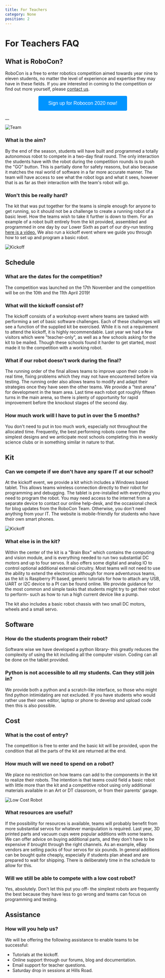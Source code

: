 ```yaml
---
title: For Teachers
category: None
position: 2
---
```

# For Teachers FAQ

## What is RoboCon?

RoboCon is a free to enter robotics competition aimed towards year nine to eleven students, no matter the level of experience and expertise they may have in these fields. If you are interested in coming to the competition or find out more yourself, please [contact us](./contact.md).

<div style="text-align:center;">

<form action="https://www.surveymonkey.co.uk/r/2BVQKFF">

 <input type="submit" style="background-color: #0094FF; border: none;color: white; padding: 15px 32px;text-align: center;text-decoration: none;display: inline-block;font-size: 16px;border-radius: 4px; " value="Sign up for Robocon 2020 now!" />

</form>

</div>

__

![Team](/images/030-C3140COMPRSD.jpg)

### What is the aim?

By the end of the season, students will have built and programmed a totally autonomous robot to compete in a two-day final round. The only interaction the students have with the robot during the competition rounds is to push the "GO" button. This is partially done for safety reasons, but also because it matches the real world of software in a far more accurate manner. The team will have access to see what the robot logs and what it sees, however that is as far as their interaction with the team's robot will go.

### Won't this be really hard?

The kit that was put together for the teams is simple enough for anyone to get running, so it should not be a challenge to create a running robot of a basic level. How the teams wish to take it further is down to them. For an example of a robot built entirely from the kit provided, assembled and programmed in one day by our Lower Sixth as part of our dry-run testing [here is a video.](https://hr-robocon.org/blog/sign-up-for-robocon-2019.html) We also run a kickoff event where we guide you through how to set up and program a basic robot.

![Kickoff](/images/IMG_4259.JPG)

## Schedule

### What are the dates for the competition?

The competition was launched on the 17th November and the competition will be on the 10th and the 11th April 2019!

### What will the kickoff consist of?

The kickoff consists of a workshop event where teams are tasked with performing a set of basic software challenges. Each of these challenges will see a function of the supplied kit be exercised. While it is not a requirement to attend the kickoff, it is highly recommendable. Last year we had a few visitors which were "teacher-only", as well as a few schools asking for the kit to be mailed. Though these schools found it harder to get started, most made it to the competition with a working robot.

### What if our robot doesn't work during the final?

The running order of the final allows teams to improve upon their code in real time, fixing problems which they may not have encountered before via testing. The running order also allows teams to modify and adapt their strategies once they have seen the other teams. We provide a "test arena" for development in the team area. Last time each robot got roughly fifteen turns in the main arena, so there is plenty of opportunity for rapid improvement before the knockout stages of the second day.

### How much work will I have to put in over the 5 months?

You don't need to put in too much work, especially not throughout the allocated time. Frequently, the best performing robots come from the simplest designs and we anticipate most schools completing this in weekly science clubs or in something similar in nature to that.

## Kit

### Can we compete if we don't have any spare IT at our school?

At the kickoff event, we provide a kit which includes a Windows based tablet. This allows teams wireless connection directly to their robot for programming and debugging. The tablet is pre-installed with everything you need to program the robot. You may need access to the internet from a separate device to contact our online help-desk, and the occasional check for blog updates from the RoboCon Team. Otherwise, you don't need anything from your IT. The website is mobile-friendly for students who have their own smart phones.

![Kickoff](/images/IMG_4219.JPG)

### What else is in the kit?

Within the center of the kit is a "Brain Box" which contains the computing and vision module, and is everything needed to run two substantial DC motors and up to four servos. It also offers some digital and analog IO to control optional additional external circuitry. Most teams will not need to use the ability to extend the electronics although for more adventurous teams, as the kit is Raspberry PI based, generic tutorials for how to attach any USB, UART or I2C device to a PI can be found online. We provide guidance for the most common and simple tasks that students might try to get their robot to perform- such as how to run a high current device like a pump.

The kit also includes a basic robot chassis with two small DC motors, wheels and a small servo.

## Software

### How do the students program their robot?

Software wise we have developed a python library- this greatly reduces the complexity of using the kit including all the computer vision. Coding can all be done on the tablet provided.

### Python is not accessible to all my students. Can they still join in?

We provide both a python and a scratch-like interface, so those who might find python intimidating are not excluded. If you have students who would rather use their own editor, laptop or phone to develop and upload code then this is also possible.

<BlocklySnippet img="vissnip.png" width="779" height="188"/>

## Cost

### What is the cost of entry?

The competition is free to enter and the basic kit will be provided, upon the condition that all the parts of the kit are returned at the end.

### How much will we need to spend on a robot?

We place no restriction on how teams can add to the components in the kit to realize their robots. The intention is that teams could field a basic robot with little more than the kit and a competitive robot using only additional materials available in an Art or DT classroom, or from their parents' garage.

![Low Cost Robot](/images/IMG_3167COMPRSD.jpg)

### What resources are useful?

If the possibility for resources is available, teams will probably benefit from more substantial servos for whatever manipulation is required. Last year, 3D printed parts and vacuum cups were popular additions with some teams. We can offer advice on buying additional parts, and they don't have to be expensive if brought through the right channels. As an example, eBay vendors are selling packs of four servos for six pounds. In general additions can be bought quite cheaply, especially if students plan ahead and are prepared to wait for shipping. There is deliberately time in the schedule to allow for this.

### Will we still be able to compete with a low cost robot?

Yes, absolutely. Don't let this put you off- the simplest robots are frequently the best because they have less to go wrong and teams can focus on programming and testing.

## Assistance

### How will you help us?

We will be offering the following assistance to enable teams to be successful:

* Tutorials at the kickoff. 
* Online support through our forums, blog and documentation.
* Email support for teacher questions.
* Saturday drop in sessions at Hills Road.
